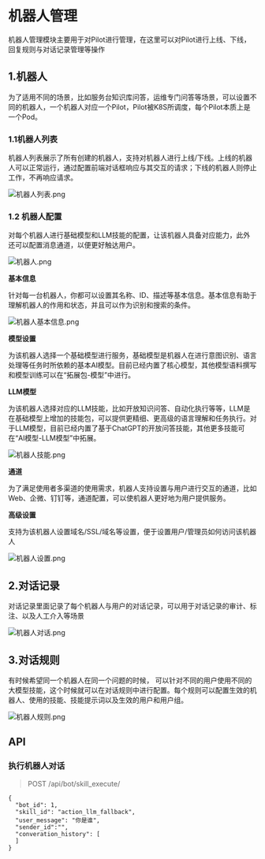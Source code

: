 # 机器人管理

机器人管理模块主要用于对Pilot进行管理，在这里可以对Pilot进行上线、下线，回复规则与对话记录管理等操作

## 1.机器人

为了适用不同的场景，比如服务台知识库问答，运维专门问答等场景，可以设置不同的机器人，一个机器人对应一个Pilot，Pilot被K8S所调度，每个Pilot本质上是一个Pod。

### 1.1机器人列表

机器人列表展示了所有创建的机器人，支持对机器人进行上线/下线。上线的机器人可以正常运行，通过配置前端对话框响应与其交互的请求；下线的机器人则停止工作，不再响应请求。

![机器人列表.png](https://static.cwoa.net/f1037ad159e5495f89ea470fe345f8ab.png)

### 1.2 机器人配置

对每个机器人进行基础模型和LLM技能的配置，让该机器人具备对应能力，此外还可以配置消息通道，以便更好触达用户。

![机器人.png](https://static.cwoa.net/15e9cda0c5b046cf9f63403e40917bb3.png)

**基本信息**

针对每一台机器人，你都可以设置其名称、ID、描述等基本信息。基本信息有助于理解机器人的作用和状态，并且可以作为识别和搜索的条件。

![机器人基本信息.png](https://static.cwoa.net/2b56e9b613fa4aea856b34cae270c360.png)

**模型设置**

为该机器人选择一个基础模型进行服务，基础模型是机器人在进行意图识别、语言处理等任务时所依赖的基本AI模型。目前已经内置了核心模型，其他模型语料撰写和模型训练可以在“拓展包-模型”中进行。

**LLM模型**

为该机器人选择对应的LLM技能，比如开放知识问答、自动化执行等等，LLM是在基础模型上增加的技能包，可以提供更精细、更高级的语言理解和任务执行。对于LLM模型，目前已经内置了基于ChatGPT的开放问答技能，其他更多技能可在“AI模型-LLM模型”中拓展。

![机器人技能.png](https://static.cwoa.net/e34ad2069a1e49838a4866f950983ca4.png)

**通道**

为了满足使用者多渠道的使用需求，机器人支持设置与用户进行交互的通道，比如Web、企微、钉钉等，通道配置，可以使机器人更好地为用户提供服务。

**高级设置**

支持为该机器人设置域名/SSL/域名等设置，便于设置用户/管理员如何访问该机器人

![机器人设置.png](https://static.cwoa.net/7e92e9f59a54466082fc582f7e2c716d.png)

## 2.对话记录

对话记录里面记录了每个机器人与用户的对话记录，可以用于对话记录的审计、标注、以及人工介入等场景

![机器人对话.png](https://static.cwoa.net/8f262863d588432ab18534a3ac86d8ed.png)

## 3.对话规则

有时候希望同一个机器人在同一个问题的时候， 可以针对不同的用户使用不同的大模型技能，这个时候就可以在对话规则中进行配置。每个规则可以配置生效的机器人、使用的技能、技能提示词以及生效的用户和用户组。

![机器人规则.png](https://static.cwoa.net/a8fffbd2826644d584597114a6803952.png)

## API

### 执行机器人对话

> POST /api/bot/skill_execute/

```
{
  "bot_id": 1,
  "skill_id": "action_llm_fallback",
  "user_message": "你是谁",
  "sender_id":"",
  "converation_history": [
  ]
}
```
